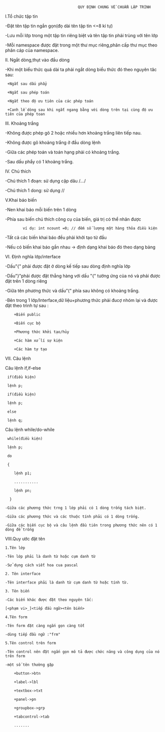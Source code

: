                                      QUY ĐỊNH CHUNG VỀ CHUẨN LẬP TRÌNH
  
  I.Tổ chức tập tin
  
  -Đặt tên tập tin ngắn gọn(đọ dài tên tập tin <=8 kí tự)
  
  -Lưu mỗi lớp trong một tập tin riêng biệt và tên tập tin phải trùng với tên lớp
  
  -Mỗi namespace được đặt trong một thư mục riêng,phân cấp thư mục theo phân cáp của namespace.
  
  II. Ngắt dòng,thụt vào đầu dòng
  
  -Khi một biểu thức quá dài ta phải ngắt dòng biểu thức đó theo nguyên tăc sau:
  
     +Ngắt sau dấu phẩy
     
     +Ngắt sau phép toán
     
     +Ngắt theo độ ưu tiên của các phép toán
     
     +Canh lề dòng sau khi ngắt ngang bằng với dòng trên tại cùng độ ưu tiên của phép toan
     
  III. Khoảng trắng
  
  -Không được phép gõ 2 hoặc nhiều hơn khoảng trắng liên tiếp nau.
  
  -Không được gõ khoảng trắng ở đầu dòng lệnh
  
  -Giữa các phép toán và toán hạng phải có khoảng trắng.
  
  -Sau dấu phẩy có 1 khoảng trắng.
  
  IV. Chú thích
  
  -Chú thích 1 đoạn: sử dụng cặp dâu /*...*/
  
  -Chú thích 1 dong: sử dụng //
  
  V.Khai báo biến
  
  -Nen khai báo mỗi biến trên 1 dòng
  
  -Phía sau biến chú thích công cụ của biến, giá trị có thể nhân được
  
            ví dụ: int ncount =0; // đếm số lượng mặt hàng thỏa điều kiện
            
  -Tất cả các biến khai báo đều phải khởi tạo từ đầu
  
  -Nếu có biến khai báo gần nhau -> định dạng khai báo đó theo dạng bảng
  
  VI. Định nghĩa lớp/interface
  
  -Dấu"{" phải được đặt ở dòng kế tiếp sau dòng định nghĩa lớp
  
  -Dấu"}"phải được đặt thẳng hàng với dấu "{" tướng ứng của nó và phải được đặt trên 1 dòng riêng
  
  -Giữa tên phương thức và dấu"(" phía sau không có khoảng trắng.
  
  -Bên trong 1 lớp/Interface,dữ liệu+phương thức phải đucợ nhóm lại và được đặt theo trình tự sau :
  
        +Biến public
        
        +Biến cục bộ
        
        +Phương thức khởi tạo/hủy
        
        +Các hàm xử lí sự kiện
        
        +Các hàm tự tạo
        
   VII. Câu lệnh
   
   Câu lệnh if,if-else
  
     if(điều kiện)
     
     lệnh p;
     
     if(điều kiện)
     
     lệnh p;
     
     else
     
     lệnh q;
     
   Câu lệnh while/do-while
   
     while(điều kiện)
     
     lệnh p;
     
     do 
     
     {
     
        lệnh p1;
        
        ...........
        
        lệnh pn;
        
      }
      
    -Giữa các phương thức trng 1 lớp phải có 1 dòng trống tách biệt.
    
    -Giữa các phương thức và các thuộc tính phải có 1 dòng trống.
    
    -Giữa các biến cục bộ và câu lệnh đầu tiên trong phương thức nên có 1 dòng để trống
    
   VIII.Quy ước đặt tên
   
    1.Tên lớp
    
    -Tên lớp phải là danh từ hoặc cụm danh từ
    
    -Sử dụng cách viết hoa cua pascal
    
    2. Tên interface
    
    -Tên interface phải là danh từ cụm danh từ hoặc tính từ.
    
    3. Tên biến
    
    -Các biến khác được đặt theo nguyên tắc:
    
    [<phạm vi>_]<tiếp đầu ngữ><tên biến>
    
    4.Tên form
    
    -Tên form đặt càng ngắn gọn càng tốt
    
    -dùng tiếp đầu ngữ :"frm"
    
    5.Tên control trên form
    
    -Tên control nên đặt ngắn gọn mô tả được chức năng và công dụng của nó trên form
    
    -một số tên thường gặp
    
        +button->btn
        
        +label->lbl
        
        +textbox->txt
        
        +panel->pn
        
        +groupbox->grp
        
        +tabcontrol->tab
        
        .......
